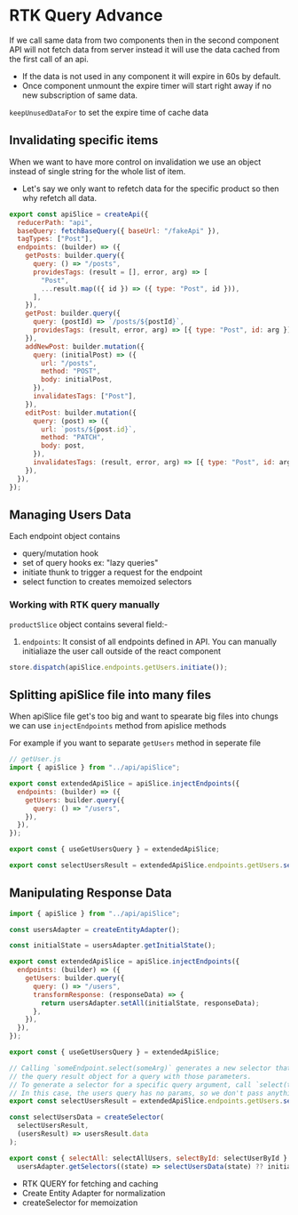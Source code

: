 # RTK Query Advance

If we call same data from two components then in the second component API will not fetch data from server instead it will use the data cached from the first call of an api.

- If the data is not used in any component it will expire in 60s by default.
- Once component unmount the expire timer will start right away if no new subscription of same data.

`keepUnusedDataFor` to set the expire time of cache data

## Invalidating specific items

When we want to have more control on invalidation we use an object instead of single string for the whole list of item.

- Let's say we only want to refetch data for the specific product so then why refetch all data.

```js
export const apiSlice = createApi({
  reducerPath: "api",
  baseQuery: fetchBaseQuery({ baseUrl: "/fakeApi" }),
  tagTypes: ["Post"],
  endpoints: (builder) => ({
    getPosts: builder.query({
      query: () => "/posts",
      providesTags: (result = [], error, arg) => [
        "Post",
        ...result.map(({ id }) => ({ type: "Post", id })),
      ],
    }),
    getPost: builder.query({
      query: (postId) => `/posts/${postId}`,
      providesTags: (result, error, arg) => [{ type: "Post", id: arg }],
    }),
    addNewPost: builder.mutation({
      query: (initialPost) => ({
        url: "/posts",
        method: "POST",
        body: initialPost,
      }),
      invalidatesTags: ["Post"],
    }),
    editPost: builder.mutation({
      query: (post) => ({
        url: `posts/${post.id}`,
        method: "PATCH",
        body: post,
      }),
      invalidatesTags: (result, error, arg) => [{ type: "Post", id: arg.id }],
    }),
  }),
});
```

## Managing Users Data

Each endpoint object contains

- query/mutation hook
- set of query hooks ex: "lazy queries"
- initiate thunk to trigger a request for the endpoint
- select function to creates memoized selectors

### Working with RTK query manually

`productSlice` object contains several field:-

1. `endpoints`: It consist of all endpoints defined in API.
   You can manually initialiaze the user call outside of the react component

```js
store.dispatch(apiSlice.endpoints.getUsers.initiate());
```

## Splitting apiSlice file into many files

When apiSlice file get's too big and want to spearate big files into chungs we can use `injectEndpoints` method from apislice methods

For example if you want to separate `getUsers` method in seperate file

```jsx
// getUser.js
import { apiSlice } from "../api/apiSlice";

export const extendedApiSlice = apiSlice.injectEndpoints({
  endpoints: (builder) => ({
    getUsers: builder.query({
      query: () => "/users",
    }),
  }),
});

export const { useGetUsersQuery } = extendedApiSlice;

export const selectUsersResult = extendedApiSlice.endpoints.getUsers.select();
```

## Manipulating Response Data

```jsx
import { apiSlice } from "../api/apiSlice";

const usersAdapter = createEntityAdapter();

const initialState = usersAdapter.getInitialState();

export const extendedApiSlice = apiSlice.injectEndpoints({
  endpoints: (builder) => ({
    getUsers: builder.query({
      query: () => "/users",
      transformResponse: (responseData) => {
        return usersAdapter.setAll(initialState, responseData);
      },
    }),
  }),
});

export const { useGetUsersQuery } = extendedApiSlice;

// Calling `someEndpoint.select(someArg)` generates a new selector that will return
// the query result object for a query with those parameters.
// To generate a selector for a specific query argument, call `select(theQueryArg)`.
// In this case, the users query has no params, so we don't pass anything to select()
export const selectUsersResult = extendedApiSlice.endpoints.getUsers.select();

const selectUsersData = createSelector(
  selectUsersResult,
  (usersResult) => usersResult.data
);

export const { selectAll: selectAllUsers, selectById: selectUserById } =
  usersAdapter.getSelectors((state) => selectUsersData(state) ?? initialState);
```

- RTK QUERY for fetching and caching
- Create Entity Adapter for normalization
- createSelector for memoization
